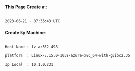 
   
#### This Page Create at:

```bash

2023-06-21 - 07:35:43 UTC

```

#### Create By Machine:

```bash

Host Name : fv-az562-498

platform  : Linux-5.15.0-1039-azure-x86_64-with-glibc2.35

Ip Local  : 10.1.0.231

```

